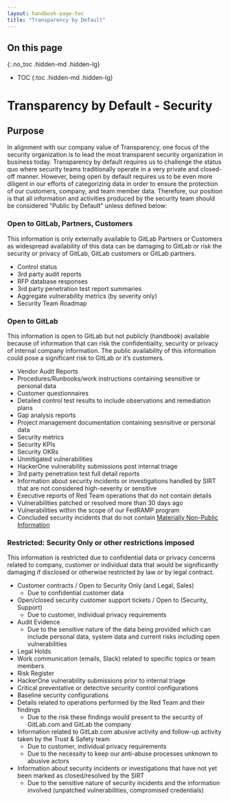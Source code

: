```yaml
---
layout: handbook-page-toc
title: "Transparency by Default"
---
```


## On this page
{:.no_toc .hidden-md .hidden-lg}

- TOC
{:toc .hidden-md .hidden-lg}

# Transparency by Default - Security

## Purpose
In alignment with our company value of Transparency, one focus of the security organization is to lead the most transparent security organization in business today. Transparency by default requires us to challenge the status quo where security teams traditionally operate in a very private and closed-off manner. However, being open by default requires us to be even more diligent in our efforts of categorizing data in order to ensure the protection of our customers, company, and team member data. Therefore, our position is that all information and activities produced by the security team should be considered "Public by Default" unless defined below:

### Open to GitLab, Partners, Customers
This information is only externally available to GitLab Partners or Customers as widespread availability of this data can be damaging to GitLab or risk the security or privacy of GitLab, GitLab customers or GitLab partners.
- Control status 
- 3rd party audit reports 
- RFP database responses
- 3rd party penetration test report summaries
- Aggregate vulnerability metrics (by severity only)
- Security Team Roadmap


### Open to GitLab
This information is open to GitLab but not publicly (handbook) available because of information that can risk the confidentiality, security or privacy of internal company information.  The public availability of this information could pose a significant risk to GitLab or it’s customers.
- Vendor Audit Reports 
- Procedures/Runbooks/work instructions containing sesnsitive or personal data
- Customer questionnaires 
- Detailed control test results to include observations and remediation plans
- Gap analysis reports 
- Project management documentation containing sesnsitive or personal data
- Security metrics
- Security KPIs
- Security OKRs
- Unmitigated vulnerabilities
- HackerOne vulnerability submissions post internal triage
- 3rd party penetration test full detail reports
- Information about security incidents or investigations handled by SIRT that are not considered high-severity or sensitive
- Executive reports of Red Team operations that do not contain details
- Vulnerabilities patched or resolved more than 30 days ago
- Vulnerabilities within the scope of our FedRAMP program
- Concluded security incidents that do not contain [Materially Non-Public Information](https://about.gitlab.com/handbook/product/product-safe-guidance/#materially-non-public-information)

### Restricted: Security Only or other restrictions imposed
This information is restricted due to confidential data or privacy concerns related to company, customer or individual data that would be significantly damaging if disclosed or otherwise restricted by law or by legal contract.
- Customer contracts / Open to Security Only (and Legal, Sales)
     - Due to confidential customer data
- Open/closed security customer support tickets / Open to (Security, Support)
     - Due to customer, individual privacy requirements
- Audit Evidence
     - Due to the sensitive nature of the data being provided which can include personal data, system data and current risks including open vulnerabilities
- Legal Holds
- Work communication (emails, Slack) related to specific topics or team members
- Risk Register 
- HackerOne vulnerability submissions prior to internal triage
- Critical preventative or detective security control configurations
- Baseline security configurations
- Details related to operations performed by the Red Team and their findings
     - Due to the risk these findings would present to the security of GitLab.com and GitLab the company
- Information related to GitLab.com abusive activity and follow-up activity taken by the Trust & Safety team
     - Due to customer, individual privacy requirements
     - Due to the necessity to keep our anti-abuse processes unknown to abusive actors
- Information about security incidents or investigations that have not yet been marked as closed/resolved by the SIRT
     - Due to the sensitive nature of security incidents and the information involved (unpatched vulnerabilities, compromised credentials)

